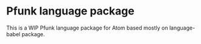 # Pfunk language package

This is a WIP Pfunk language package for Atom based mostly on language-babel package.
